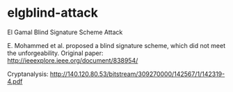 # elgblind-attack
El Gamal Blind Signature Scheme Attack

E. Mohammed et al. proposed a blind signature scheme, which did not meet the unforgeability.
Original paper: http://ieeexplore.ieee.org/document/838954/

Cryptanalysis: http://140.120.80.53/bitstream/309270000/142567/1/142319-4.pdf

